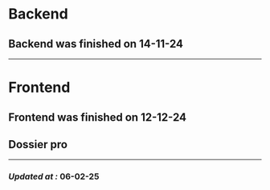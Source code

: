 # Backend

## Backend was finished on 14-11-24

---

# Frontend

## Frontend was finished on 12-12-24

## Dossier pro

---

### **_Updated at :_** 06-02-25
